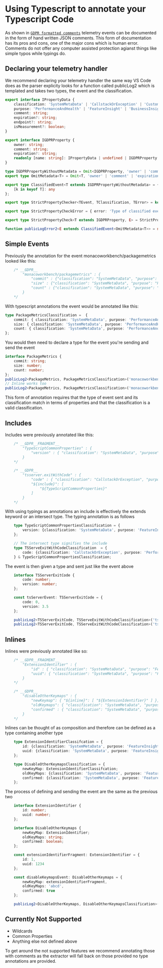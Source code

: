 # Using Typescript to annotate your Typescript Code

As shown in [`GDPR formatted comments`](comment-code-annotations.md) telemetry events can be documented in the form of hand written JSON comments.
This form of documentation has its pros and cons, one of the major cons which is human error. Comments do not offer any computer assisted protection agianst things like simple typos while typings do.

## Declaring your telemetry handler
We recommend declaring your telemetry handler the same way VS Code does as the parser explicity looks for a function called publicLog2 which is templated
and takes two types, the event and the classification.

```typescript
export interface IPropertyData {
	classification: 'SystemMetaData' | 'CallstackOrException' | 'CustomerContent' | 'PublicNonPersonalData' | 'EndUserPseudonymizedInformation';
	purpose: 'PerformanceAndHealth' | 'FeatureInsight' | 'BusinessInsight';
	comment: string;
	expiration?: string;
	endpoint?: string;
	isMeasurement?: boolean;
}

export interface IGDPRProperty {
	owner: string;
	comment: string;
	expiration?: string;
	readonly [name: string]: IPropertyData | undefined | IGDPRProperty | string;
}

type IGDPRPropertyWithoutMetadata = Omit<IGDPRProperty, 'owner' | 'comment' | 'expiration'>;
export type OmitMetadata<T> = Omit<T, 'owner' | 'comment' | 'expiration'>;

export type ClassifiedEvent<T extends IGDPRPropertyWithoutMetadata> = {
	[k in keyof T]: any
};

export type StrictPropertyChecker<TEvent, TClassification, TError> = keyof TEvent extends keyof OmitMetadata<TClassification> ? keyof OmitMetadata<TClassification> extends keyof TEvent ? TEvent : TError : TError;

export type StrictPropertyCheckError = { error: 'Type of classified event does not match event properties' };

export type StrictPropertyCheck<T extends IGDPRProperty, E> = StrictPropertyChecker<E, ClassifiedEvent<OmitMetadata<T>>, StrictPropertyCheckError>;

function publicLogError2<E extends ClassifiedEvent<OmitMetadata<T>> = never, T extends IGDPRProperty = never>(eventName: string, data?: StrictPropertyCheck<T, E>): Promise<void> {}
```

## Simple Events
Previously the annotation for the event monacoworkbench/packagemetrics looked like this:
```ts
    /* __GDPR__
        "monacoworkbench/packagemetrics" : {
            "commit" : {"classification": "SystemMetaData", "purpose": "PerformanceAndHealth" },
            "size" : {"classification": "SystemMetaData", "purpose": "PerformanceAndHealth" },
            "count" : {"classification": "SystemMetaData", "purpose": "PerformanceAndHealth" }
        }
    */
```

With typescript annotations the event would be annotated like this:
```ts
type PackageMetricsClassification =  {
    commit: { classification: 'SystemMetaData', purpose: 'PerformanceAndHealth' };
    size: { classification: 'SystemMetaData', purpose: 'PerformanceAndHealth' };
    count: { classification: 'SystemMetaData', purpose: 'PerformanceAndHealth' };
};
```

You would then need to declare a type for the event you're sending and send the event

```ts
interface PackageMetrics {
    commit: string;
    size: number;
    count: number;
};
publicLog2<PackageMetrics, PackageMetricsClassification>('monacoworkbench/packagemetrics', packageMetric);
// Inline works too
publicLog2<PackageMetrics, PackageMetricsClassification>('monacoworkbench/packagemetrics', {commit: 'abcdef', size: 10, count: 1});
```

This form of annotation requires that the type of event sent and its classification match in terms of properties and that the classification is a valid classification.

## Includes
Includes were previously annotated like this:
```ts
    /* __GDPR__FRAGMENT__
        "TypeScriptCommonProperties" : {
            "version" : { "classification": "SystemMetaData", "purpose": "FeatureInsight" }
        }
    */

    /* __GDPR__
        "tsserver.exitWithCode" : {
            "code" : { "classification": "CallstackOrException", "purpose": "PerformanceAndHealth" },
            "${include}": [
                "${TypeScriptCommonProperties}"
            ]
        }
    */
```

With using typings as annotations an include is effectively the extends keyword or an intersect type. The typing annotation is as follows

```ts
    type TypeScriptCommonPropertiesClassification = {
        version: {classification: 'SystemMetaData', purpose: 'FeatureInsight'};
    };

    // The intersect type signifies the include
    type TSServeExitWithCodeClassification  = {
        code: {classification: 'CallstackOrException', purpose: 'PerformanceAndHealth'};
    } & TypeScriptCommonPropertiesClassification;
```

The event is then given a type and sent just like the event above
```ts
    interface TSServerExitCode {
        code: number;
        version: number;
    };

    const tsServerEvent: TSServerExitCode = {
        code: 0,
        version: 3.5
    };

    publicLog2<TSServerExitCode, TSServeExitWithCodeClassification>('tsserver.exitWithCode', tsServerEvent);
    publicLog2<TSServerExitCode, TSServeExitWithCodeClassification>('tsserver.exitWithCode', {code: 0, version: 3.5});
```

## Inlines
Inlines were previously annotated like so:
```ts
    /* __GDPR__FRAGMENT__
        "ExtensionIdentifier" : {
            "id" : { "classification": "SystemMetaData", "purpose": "FeatureInsight" },
            "uuid": { "classification": "SystemMetaData", "purpose": "FeatureInsight" }
        }
    */

    /* __GDPR__
        "disableOtherKeymaps" : {
            "newKeymap": { "${inline}": [ "${ExtensionIdentifier}" ] },
            "oldKeymaps": { "classification": "SystemMetaData", "purpose": "FeatureInsight" },
            "confirmed" : { "classification": "SystemMetaData", "purpose": "FeatureInsight", "isMeasurement": true }
        }
    */
```

Inlines can be thought of as composition and therefore can be defined as a type containing another type

```ts
    type ExtensionIdentifierClassifcation = {
        id: {classification: 'SystemMetaData', purpose: 'FeatureInsight'};
        uuid: {classification: 'SystemMetaData', purpose: 'FeatureInsight'};
    };

    type DisableOtherKeymapsClassification = {
        newKeyMap: ExtensionIdentifierClassifcation;
        oldKeyMaps: {classification: 'SystemMetaData', purpose: 'FeatureInsight'};
        confirmed: {classification: 'SystemMetaData', purpose: 'FeatureInsight', isMeasurement: true};
    };
```

The process of defining and sending the event are the same as the previous two

```ts
    interface ExtensionIdentifier {
        id: number;
        uuid: number;
    };

    interface DisableOtherKeymaps {
        newKeyMap: ExtensionIdentifier;
        oldKeyMaps: string;
        confirmed: boolean;
    };

    const extensionIdentifierFragment: ExtensionIdentifier = {
        id: 1,
        uuid: 1234
    };

    const disableKeymapsEvent: DisableOtherKeymaps = {
        newKeyMap: extensionIdentifierFragment,
        oldKeyMaps: 'abcd',
        confirmed: true
    };

    publicLog2<DisableOtherKeymaps, DisableOtherKeymapsClassification>('disableOtherKeymaps', disableKeymapsEvent);
```

## Currently Not Supported

* Wildcards
* Common Properties
* Anything else not defined above

To get around the not supported features we recommend annotating those with comments as the extractor will fall back on those provided no type annotations are provided.

